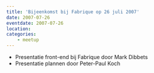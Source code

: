 ```yaml
---
title: 'Bijeenkomst bij Fabrique op 26 juli 2007'
date: 2007-07-26
eventdate: 2007-07-26
location:
categories:
    - meetup
---
```


- Presentatie front-end bij Fabrique door Mark Dibbets
- Presentatie plannen door Peter-Paul Koch
